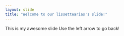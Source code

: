 ```yaml
---
layout: slide
title: "Welcome to our lissettearias's slide!"
---
```

This is my awesome slide
Use the left arrow to go back!
